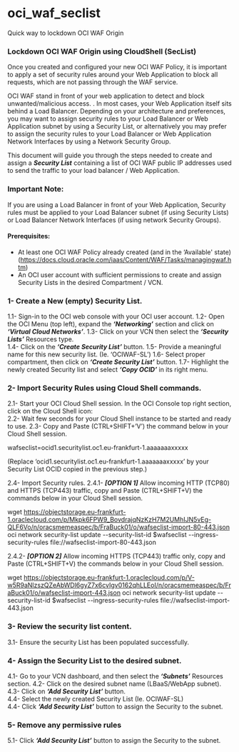 # oci_waf_seclist
Quick way to lockdown OCI WAF Origin 

### Lockdown OCI WAF Origin using CloudShell (SecList)

Once you created and configured your new OCI WAF Policy, it is important to apply a set of security rules around your Web Application to block all requests, which are not passing through the WAF service.

OCI WAF stand in front of your web application to detect and block unwanted/malicious access. . In most cases, your Web Application itself sits behind a Load Balancer. Depending on your architecture and preferences, you may want to assign security rules to your Load Balancer or Web Application subnet by using a Security List, or alternatively you may prefer to assign the security rules to your Load Balancer or Web Application Network Interfaces by using a Network Security Group.

This document will guide you through the steps needed to create and assign a ***Security List*** containing a list of OCI WAF public IP addresses used to send the traffic to your load balancer / Web Application. 



### Important Note: 
If you are using a Load Balancer in front of your Web Application, Security rules must be applied to your Load Balancer subnet (if using Security Lists) or Load Balancer Network Interfaces (if using network Security Groups).

#### Prerequisites:
-	At least one OCI WAF Policy already created (and in the ‘Available' state)  (https://docs.cloud.oracle.com/iaas/Content/WAF/Tasks/managingwaf.htm)
-	An OCI user account with sufficient permissions to create and assign Security Lists in the desired Compartment / VCN. 
 
 
 
### 1- Create a New (empty) Security List.    
1.1-	Sign-in to the OCI web console with your OCI user account.
1.2-	Open the OCI Menu (top left), expand the ***‘Networking’*** section and click on ***‘Virtual Cloud Networks’***. 
1.3-	Click on your VCN then select the ***‘Security Lists’*** Resources type.  
1.4-	Click on the ***‘Create Security List’*** button. 
1.5-	Provide a meaningful name for this new security list. (Ie. ‘OCIWAF-SL’)
1.6-	Select proper compartment, then click on ***‘Create Security List’*** button. 
1.7-	Highlight the newly created Security list and select ***‘Copy OCID’*** in its right menu. 
 
### 2-    Import Security Rules using Cloud Shell commands.
2.1-	Start your OCI Cloud Shell session. In the OCI Console top right section, click on the Cloud Shell icon:  
2.2-	Wait few seconds for your Cloud Shell instance to be started and ready to use.
2.3-	Copy and Paste (CTRL+SHIFT+’V’) the command below in your Cloud Shell session.

wafseclist=ocid1.securitylist.oc1.eu-frankfurt-1.aaaaaaaxxxxx

(Replace ‘ocid1.securitylist.oc1.eu-frankfurt-1.aaaaaaaxxxxx’ by your Security List OCID copied in the previous step.)

2.4-	Import Security rules. 
2.4.1-	***[OPTION 1]*** Allow incoming HTTP (TCP80) and HTTPS (TCP443) traffic, copy and Paste (CTRL+SHIFT+V) the commands below in your Cloud Shell session.

wget https://objectstorage.eu-frankfurt-1.oraclecloud.com/p/Mkpk6FPW9_BovdrajqNzKzH7M2UMhIJN5vEg-QLF6Vo/n/oracsmemeaspec/b/FraBuck01/o/wafseclist-import-80-443.json
oci network security-list update --security-list-id $wafseclist --ingress-security-rules file://wafseclist-import-80-443.json

2.4.2- 	***[OPTION 2]*** Allow incoming HTTPS (TCP443) traffic only, copy and Paste (CTRL+SHIFT+V) the commands below in your Cloud Shell session.

wget https://objectstorage.eu-frankfurt-1.oraclecloud.com/p/V-w5R9aNlzszQZeAbWDl6gyZ7x6cvIgv0162qhLLEoI/n/oracsmemeaspec/b/FraBuck01/o/wafseclist-import-443.json
oci network security-list update --security-list-id $wafseclist --ingress-security-rules file://wafseclist-import-443.json


### 3-    Review the security list content. 
3.1-	Ensure the security List has been populated successfully. 

### 4-   Assign the Security List to the desired subnet.
4.1-	Go to your VCN dashboard, and then select the ***‘Subnets’*** Resources section. 
4.2-	Click on the desired subnet name (LBaaS/WebApp subnet). 
4.3-	Click on ***‘Add Security List’*** button.  
4.4-	Select the newly created Security List (Ie. OCIWAF-SL)  
4.4-	Click ***‘Add Security List’*** button to assign the Security to the subnet.  

### 5-   Remove any permissive rules 
5.1-	Click ***‘Add Security List’*** button to assign the Security to the subnet.  
